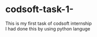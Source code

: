 # codsoft-task-1-<br>
This is my  first task of codsoft internship <br>
I had done this by using python languge 

